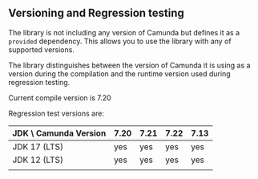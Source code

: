 ## Versioning and Regression testing

The library is not including any version of Camunda but defines it as a `provided` dependency.
This allows you to use the library with any of supported versions.

The library distinguishes between the version of Camunda it is using as a version during
the compilation and the runtime version used during regression testing.

Current compile version is 7.20

Regression test versions are:

| JDK \ Camunda Version | 7.20 | 7.21 | 7.22 | 7.13 | 
|-----------------------|------|------|------|------|
| JDK 17 (LTS)          | yes  | yes  | yes  | yes  |
| JDK 12 (LTS)          | yes  | yes  | yes  | yes  |
|                       |      |      |      |      |



